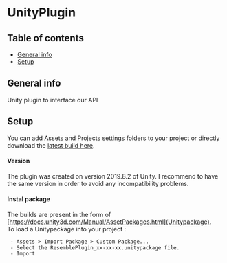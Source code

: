 # UnityPlugin

## Table of contents
* [General info](#general-info)
* [Setup](#setup)

## General info
Unity plugin to interface our API
	
## Setup
  
You can add Assets and Projects settings folders to your project or directly download the [latest build here](Output/ResemblePlugin_19-02-20.unitypackage).
  
  
  
#### Version
The plugin was created on version 2019.8.2 of Unity. I recommend to have the same version in order to avoid any incompatibility problems.  
  
  
  
#### Instal package
The builds are present in the form of [https://docs.unity3d.com/Manual/AssetPackages.html](Unitypackage).  
To load a Unitypackage into your project :
```
 - Assets > Import Package > Custom Package...
 - Select the ResemblePlugin_xx-xx-xx.unitypackage file.
 - Import
```
